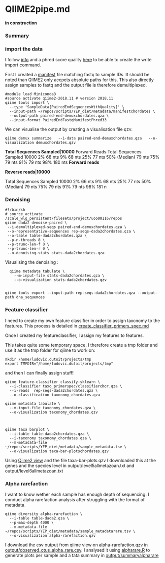 # QIIME2pipe.md

**in construction**
 
### Summary

### import the data

I follow [info](https://docs.qiime2.org/2018.11/tutorials/importing/#manifest-file) and a phred score quality [here](https://www.drive5.com/usearch/manual/quality_score.html) to be able to create the write import command.

First I created a [manifest](metadata/manifestchordates) file matching fastq to sample IDs. It should be noted than QIIME2 only accpets absolute paths for this. This also directly assign samples to fastq and the output file is therefore demultiplexed.

```
#module load Miniconda3
#source activate qiime2-2018.11 # version 2018.11
qiime tools import \
  --type 'SampleData[PairedEndSequencesWithQuality]' \
  --input-path ~/repos/scripts/YEP_diet/metadata/manifestchordates \
  --output-path paired-end-demuxchordates.qza \
  --input-format PairedEndFastqManifestPhred33
```
We can visualise the output by creating a visualisation file qzv:


```
qiime demux summarize   --i-data paired-end-demuxchordates.qza   --o-visualization demuxchordates.qzv
```




**Total Sequences Sampled**|**10000**
Forward Reads
Total Sequences Sampled 10000
2%  68 nts
9%  68 nts
25% 77 nts
50% (Median)  79 nts
75% 79 nts
91% 79 nts
98% 180 nts
**Forward reads**


**Reverse reads**|**10000**

Total Sequences Sampled 10000
2%  66 nts
9%  68 nts
25% 77 nts
50% (Median)  79 nts
75% 79 nts
91% 79 nts
98% 181 n

### Denoising

```
#!/bin/sh
# source activate /scale_wlg_persistent/filesets/project/uoo00116/repos
qiime dada2 denoise-paired \
 --i-demultiplexed-seqs paired-end-demuxchordates.qza \
 --o-representative-sequences rep-seqs-dada2chordates.qza \
 --o-table table-dada2chordates.qza \
 --p-n-threads 8 \
 --p-trunc-len-f 0 \
 --p-trunc-len-r 0 \
 --o-denoising-stats stats-dada2chordates.qza 
```

Visualising the denoising :


```
  qiime metadata tabulate \
    --m-input-file stats-dada2chordates.qza \
    --o-visualization stats-dada2chordates.qzv


qiime tools export --input-path rep-seqs-dada2chordates.qza --output-path dna_sequences
```


### Feature classifier

I need to create my own feature classifier in order to assign taxonomy to the features. This process is detailed in [create_classifier_primers_spec.md](create_classifier_primers_spec.md)


Once I created my featureclassifier, I assign my features to features.

 This takes quite some temporary space. I therefore create a tmp folder and use it as the tmp folder for qiime to work on:

```
mkdir /home/ludovic.dutoit/projects/tmp
export TMPDIR="/home/ludovic.dutoit/projects/tmp"
```

and then  I can finally assign stuff!


```
qiime feature-classifier classify-sklearn \
  --i-classifier taxo_primerspec/classifierchor.qza \
  --i-reads  rep-seqs-dada2chordates.qza \
  --o-classification taxonomy_chordates.qza

qiime metadata tabulate \
  --m-input-file taxonomy_chordates.qza \
  --o-visualization taxonomy_chordates.qzv



qiime taxa barplot \
  --i-table table-dada2chordates.qza \
  --i-taxonomy taxonomy_chordates.qza \
  --m-metadata-file ~/repos/scripts/YEP_diet/metadata/sample_metadata.tsv \
  --o-visualization taxa-bar-plotschordates.qzv
```

Using [Qiime2 view](https://view.qiime2.org) and the file taxa-bar-plots.qzv I downloaded this at the genes and the species level in output/level5allmetazoan.txt and output/level6allmetazoan.txt

### Alpha rarefaction


I want to know wether each sample has enough depth of sequencing. I conduct alpha rarefaction analysis after struggling with the format of metadata.

```
qiime diversity alpha-rarefaction \
  --i-table table-dada2.qza \
  --p-max-depth 4000 \
  --m-metadata-file  ~/repos/scripts/YEP_diet/metadata/sample_metadatarare.tsv \
  --o-visualization alpha-rarefaction.qzv
 ```

 I download the csv output from qiime view on alpha-rarefaction.qzv in [output/observed_otus_alpha_rare.csv](output/observed_otus_alpha_rare.csv). I analysed it using [alpharare.R](alpharare.R) to generate plots per sample and a tata summary in [output/summaryalpharare](output/summaryalpharare)